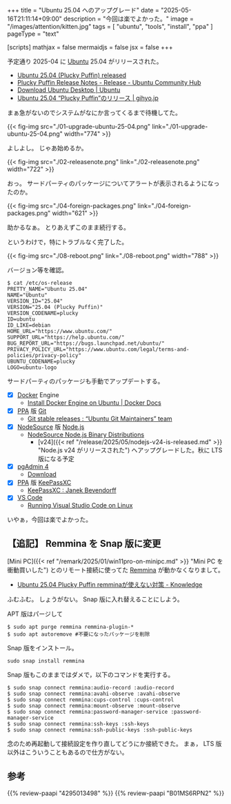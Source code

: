 +++
title = "Ubuntu 25.04 へのアップグレード"
date =  "2025-05-16T21:11:14+09:00"
description = "今回は楽でよかった。"
image = "/images/attention/kitten.jpg"
tags = [ "ubuntu", "tools", "install", "ppa" ]
pageType = "text"

[scripts]
  mathjax = false
  mermaidjs = false
  jsx = false
+++

予定通り 2025-04 に [Ubuntu] 25.04 がリリースされた。

- [Ubuntu 25.04 (Plucky Puffin) released](https://lists.ubuntu.com/archives/ubuntu-announce/2025-April/000311.html)
- [Plucky Puffin Release Notes - Release - Ubuntu Community Hub](https://discourse.ubuntu.com/t/plucky-puffin-release-notes/48687)
- [Download Ubuntu Desktop | Ubuntu](https://ubuntu.com/download/desktop)
- [Ubuntu 25.04 “Plucky Puffin”のリリース | gihyo.jp](https://gihyo.jp/admin/clip/01/ubuntu-topics/202504/18)

まぁ急がないのでシステムがなにか言ってくるまで待機してた。

{{< fig-img src="./01-upgrade-ubuntu-25-04.png" link="./01-upgrade-ubuntu-25-04.png" width="774" >}}

よしよし。
じゃあ始めるか。

{{< fig-img src="./02-releasenote.png" link="./02-releasenote.png" width="722" >}}

おっ。
サードパーティのパッケージについてアラートが表示されるようになったのか。

{{< fig-img src="./04-foreign-packages.png" link="./04-foreign-packages.png" width="621" >}}

助かるなぁ。
とりあえずこのまま続行する。

というわけで，特にトラブルなく完了した。

{{< fig-img src="./08-reboot.png" link="./08-reboot.png" width="788" >}}

バージョン等を確認。

```text
$ cat /etc/os-release
PRETTY_NAME="Ubuntu 25.04"
NAME="Ubuntu"
VERSION_ID="25.04"
VERSION="25.04 (Plucky Puffin)"
VERSION_CODENAME=plucky
ID=ubuntu
ID_LIKE=debian
HOME_URL="https://www.ubuntu.com/"
SUPPORT_URL="https://help.ubuntu.com/"
BUG_REPORT_URL="https://bugs.launchpad.net/ubuntu/"
PRIVACY_POLICY_URL="https://www.ubuntu.com/legal/terms-and-policies/privacy-policy"
UBUNTU_CODENAME=plucky
LOGO=ubuntu-logo
```

サードパーティのパッケージも手動でアップデートする。

- [x] [Docker] Engine
  - [Install Docker Engine on Ubuntu | Docker Docs](https://docs.docker.com/engine/install/ubuntu/)
- [x] [PPA] 版 [Git]
  - [Git stable releases : “Ubuntu Git Maintainers” team](https://launchpad.net/~git-core/+archive/ubuntu/ppa)
- [x] [NodeSource] 版 [Node.js]
  - [NodeSource Node.js Binary Distributions](https://github.com/nodesource/distributions/blob/master/README.md)
    - [v24]({{< ref "/release/2025/05/nodejs-v24-is-released.md" >}} "Node.js v24 がリリースされた") へアップグレードした。秋に LTS 版になる予定
- [x] [pgAdmin 4]
  - [Download](https://www.pgadmin.org/download/pgadmin-4-apt/)
- [x] [PPA] 版 [KeePassXC]
  - [KeePassXC : Janek Bevendorff](https://launchpad.net/~phoerious/+archive/ubuntu/keepassxc)
- [x] [VS Code]
  - [Running Visual Studio Code on Linux](https://code.visualstudio.com/docs/setup/linux)

いやぁ，今回は楽でよかった。

## 【追記】 Remmina を Snap 版に変更

[Mini PC]({{< ref "/remark/2025/01/win11pro-on-minipc.md" >}} "Mini PC を衝動買いした") とのリモート接続に使ってた [Remmina] が動かなくなりまして。

- [Ubuntu 25.04 Plucky Puffin remminaが使えない対策 - Knowledge](https://knowledge.f5.si/open.knowledge/view/159)

ふむふむ。
しょうがない。
Snap 版に入れ替えることにしよう。

APT 版はパージして

```text
$ sudo apt purge remmina remmina-plugin-*
$ sudo apt autoremove #不要になったパッケージを削除

```

Snap 版をインストール。

```text
sudo snap install remmina
```

Snap 版もこのままではダメで，以下のコマンドを実行する。

```text
$ sudo snap connect remmina:audio-record :audio-record
$ sudo snap connect remmina:avahi-observe :avahi-observe
$ sudo snap connect remmina:cups-control :cups-control
$ sudo snap connect remmina:mount-observe :mount-observe
$ sudo snap connect remmina:password-manager-service :password-manager-service
$ sudo snap connect remmina:ssh-keys :ssh-keys
$ sudo snap connect remmina:ssh-public-keys :ssh-public-keys
```

念のため再起動して接続設定を作り直してどうにか接続できた。
まぁ， LTS 版以外はこういうこともあるので仕方がない。

[Ubuntu]: https://www.ubuntu.com/ "The leading operating system for PCs, IoT devices, servers and the cloud | Ubuntu"
[PPA]: https://launchpad.net/ubuntu/+ppas "Personal Package Archives : Ubuntu"
[GnuPG]: https://gnupg.org/ "The GNU Privacy Guard"
[OpenSSH]: https://www.openssh.com/
[OpenSSL]: https://www.openssl.org/
[Git]: https://git-scm.com/
[KeePassXC]: https://keepassxc.org/ "KeePassXC Password Manager"
[NodeSource]: https://github.com/nodesource
[Node.js]: https://nodejs.org/
[Docker]: https://www.docker.com/ "Empowering App Development for Developers | Docker"
[pgAdmin 4]: https://www.pgadmin.org/ "pgAdmin - PostgreSQL Tools"
[VS Code]: https://code.visualstudio.com/ "Visual Studio Code - Code Editing. Redefined"
[Fcitx 5]: https://fcitx-im.org/wiki/Fcitx_5
[Remmina]: https://www.remmina.org/ "Remmina remote desktop client - Remmina"

## 参考

{{% review-paapi "4295013498" %}} <!-- Linuxシステムの仕組み -->
{{% review-paapi "B01MS6RPN2" %}} <!-- シリコンパワー USBメモリ 8GB USB3.1 -->
